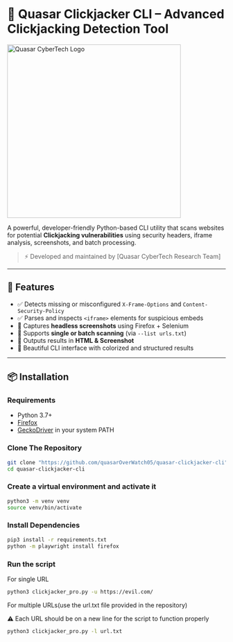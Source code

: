 # 🔐 Quasar Clickjacker CLI – Advanced Clickjacking Detection Tool

<img src="fulllogo_transparent_nobuffer.png" alt="Quasar CyberTech Logo" width="400"/>

A powerful, developer-friendly Python-based CLI utility that scans websites for potential **Clickjacking vulnerabilities** using security headers, iframe analysis, screenshots, and batch processing.

> ⚡ Developed and maintained by [Quasar CyberTech Research Team]

---

## 🚀 Features

- ✅ Detects missing or misconfigured `X-Frame-Options` and `Content-Security-Policy`
- ✅ Parses and inspects `<iframe>` elements for suspicious embeds
- 📸 Captures **headless screenshots** using Firefox + Selenium
- 🧪 Supports **single or batch scanning** (via `--list urls.txt`)
- 📝 Outputs results in **HTML & Screenshot**
- 💬 Beautiful CLI interface with colorized and structured results

---

## 📦 Installation

### Requirements

- Python 3.7+
- [Firefox](https://www.mozilla.org/en-US/firefox/new/)
- [GeckoDriver](https://github.com/mozilla/geckodriver/releases) in your system PATH

### Clone The Repository

```bash
git clone "https://github.com/quasarOverWatch05/quasar-clickjacker-cli"
cd quasar-clickjacker-cli

```

### Create a virtual environment and activate it

```bash
python3 -m venv venv
source venv/bin/activate

```

### Install Dependencies

```bash
pip3 install -r requirements.txt
python -m playwright install firefox

```
### Run the script 

For single URL

```bash
python3 clickjacker_pro.py -u https://evil.com/

```
For multiple URLs(use the url.txt file provided in the repository)

⚠️ Each URL should be on a new line for the script to function properly

```bash
python3 clickjacker_pro.py -l url.txt

```
